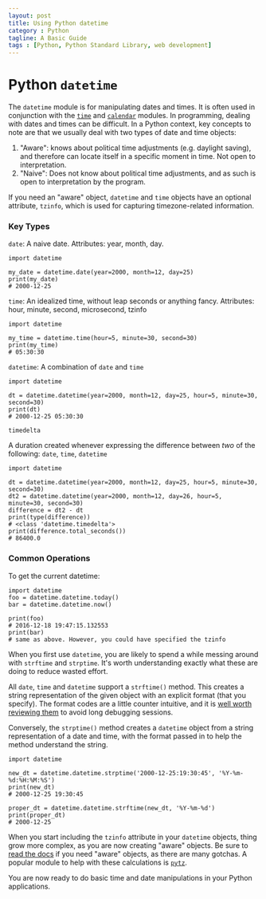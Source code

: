 ```yaml
---
layout: post
title: Using Python datetime
category : Python
tagline: A Basic Guide
tags : [Python, Python Standard Library, web development]
---
```


# Python `datetime`

The `datetime` module is for manipulating dates and times. It is often used in conjunction
with the [`time`](https://docs.python.org/3/library/time.html#module-time) and [`calendar`](https://docs.python.org/3/library/calendar.html#module-calendar) modules. In programming, dealing with dates
and times can be difficult. In a Python context, key concepts to note are that we usually deal with two types of date and time objects:

1. "Aware": knows about political time adjustments (e.g. daylight saving), and therefore
can locate itself in a specific moment in time. Not open to interpretation.
1. "Naive": Does not know about political time adjustments, and as such is open to interpretation
by the program.

If you need an "aware" object, `datetime` and `time` objects have an optional attribute, `tzinfo`, which is used for
capturing timezone-related information.


### Key Types

`date`: A naive date. Attributes: year, month, day.

```
import datetime

my_date = datetime.date(year=2000, month=12, day=25)
print(my_date)
# 2000-12-25
```

`time`: An idealized time, without leap seconds or anything fancy. Attributes: hour, minute, second, microsecond, tzinfo

```
import datetime

my_time = datetime.time(hour=5, minute=30, second=30)
print(my_time)
# 05:30:30
```

`datetime`: A combination of `date` and `time`

```
import datetime

dt = datetime.datetime(year=2000, month=12, day=25, hour=5, minute=30, second=30)
print(dt)
# 2000-12-25 05:30:30
```


`timedelta`

A duration created whenever expressing the difference between *two* of the following: `date`, `time`, `datetime`

```
import datetime

dt = datetime.datetime(year=2000, month=12, day=25, hour=5, minute=30, second=30)
dt2 = datetime.datetime(year=2000, month=12, day=26, hour=5, minute=30, second=30)
difference = dt2 - dt
print(type(difference))
# <class 'datetime.timedelta'>
print(difference.total_seconds())
# 86400.0
```

### Common Operations

To get the current datetime:

```
import datetime
foo = datetime.datetime.today()
bar = datetime.datetime.now()

print(foo)
# 2016-12-18 19:47:15.132553
print(bar)
# same as above. However, you could have specified the tzinfo

```

When you first use `datetime`, you are likely to spend a while messing around with `strftime` and `strptime`. It's
worth understanding exactly what these are doing to reduce wasted effort.

All `date`, `time` and `datetime` support a `strftime()` method. This creates a string representation of the given object with an explicit format (that you specify). The format codes are a little counter intuitive, and it is [well worth reviewing them](http://strftime.org/) to avoid long debugging sessions.

Conversely, the `strptime()` method creates a `datetime` object from a string representation of a date and time, with the format passed in to help the method understand the string.

```
import datetime

new_dt = datetime.datetime.strptime('2000-12-25:19:30:45', '%Y-%m-%d:%H:%M:%S')
print(new_dt)
# 2000-12-25 19:30:45

proper_dt = datetime.datetime.strftime(new_dt, '%Y-%m-%d')
print(proper_dt)
# 2000-12-25
```

When you start including the `tzinfo` attribute in your `datetime` objects, thing grow more complex, as you are now creating "aware" objects. Be sure to [read the docs](https://docs.python.org/3/library/datetime.html#tzinfo-objects) if you need "aware" objects, as there are many gotchas. A popular module to help with these calculations is [`pytz`](http://pytz.sourceforge.net/).

You are now ready to do basic time and date manipulations in your Python applications.